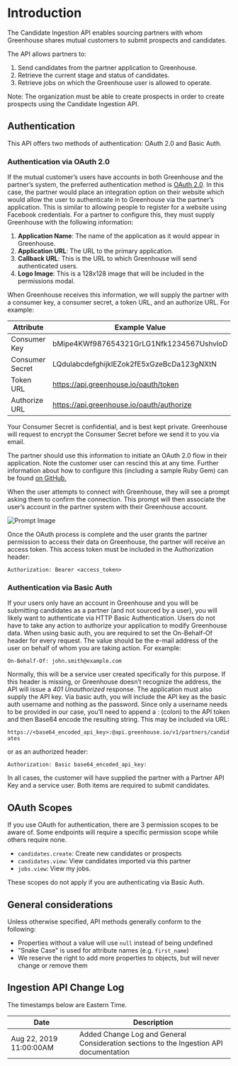 # Introduction

The Candidate Ingestion API enables sourcing partners with whom Greenhouse shares mutual customers to submit prospects and candidates.

The API allows partners to:

1. Send candidates from the partner application to Greenhouse.
2. Retrieve the current stage and status of candidates.
3. Retrieve jobs on which the Greenhouse user is allowed to operate.

Note: The organization must be able to create prospects in order to create prospects using the Candidate Ingestion API.

## Authentication

This API offers two methods of authentication: OAuth 2.0 and Basic Auth.

### Authentication via OAuth 2.0

If the mutual customer’s users have accounts in both Greenhouse and the partner’s system, the preferred authentication method is [OAuth 2.0](https://tools.ietf.org/html/rfc6749). In this case, the partner would place an integration option on their website which would allow the user to authenticate in to Greenhouse via the partner’s application. This is similar to allowing people to register for a website using Facebook credentials. For a partner to configure this, they must supply Greenhouse with the following information:

1. **Application Name**: The name of the application as it would appear in Greenhouse.
2. **Application URL**: The URL to the primary application.
3. **Callback URL**: This is the URL to which Greenhouse will send
   authenticated users.
4. **Logo Image**: This is a 128x128 image that will be included in the
   permissions modal.

When Greenhouse receives this information, we will supply the partner with a consumer key, a consumer secret, a token URL, and an authorize URL. For example:

| Attribute       | Example Value                             |
| --------------- | ----------------------------------------- |
| Consumer Key    | bMipe4KWf987654321GrLG1Nfk1234567UshvloD  |
| Consumer Secret | LQdulabcdefghijklEZok2fE5xGzeBcDa123gNXtN |
| Token URL       | https://api.greenhouse.io/oauth/token     |
| Authorize URL   | https://api.greenhouse.io/oauth/authorize |

<aside class="notice">
Your Consumer Secret is confidential, and is best kept private. Greenhouse will request to encrypt the Consumer Secret before we send it to you via email. 
</aside>

The partner should use this information to initiate an OAuth 2.0 flow in their application. Note the customer user can rescind this at any time. Further information about how to configure this (including a sample Ruby Gem) can be found [on GitHub.](https://github.com/grnhse/omniauth-greenhouse)

When the user attempts to connect with Greenhouse, they will see a prompt asking them to confirm the connection. This prompt will then associate the user’s account in the partner system with their Greenhouse account.

<img src="/images/prompt.png" alt= "Prompt Image" max-width>

Once the OAuth process is complete and the user grants the partner permission to access their data on Greenhouse, the partner will receive an access token. This access token must be included in the Authorization header:

`Authorization: Bearer <access_token>`

### Authentication via Basic Auth

If your users only have an account in Greenhouse and you will be submitting candidates as a partner (and not sourced by a user), you will likely want to authenticate via HTTP Basic Authentication. Users do not have to take any action to authorize your application to modify Greenhouse data. When using basic auth, you are required to set the On-Behalf-Of header for every request. The value should be the e-mail address of the user on behalf of whom you are taking action. For example:

`On-Behalf-Of: john.smith@example.com`

Normally, this will be a service user created specifically for this purpose. If this header is missing, or Greenhouse doesn’t recognize the address, the API will issue a _401 Unauthorized_ response. The application must also supply the API key. Via basic auth, you will include the API key as the basic auth username and nothing as the password. Since only a username needs to be provided in our case, you’ll need to append a : (colon) to the API token and then Base64 encode the resulting string. This may be included via URL:

`https://<base64_encoded_api_key>:@api.greenhouse.io/v1/partners/candidates`

or as an authorized header:

`Authorization: Basic base64_encoded_api_key:`

In all cases, the customer will have supplied the partner with a Partner API Key and a service user. Both items are required to submit candidates.

## OAuth Scopes

If you use OAuth for authentication, there are 3 permission scopes to be aware of. Some endpoints will require a specific permission scope while others require none.

- `candidates.create`: Create new candidates or prospects
- `candidates.view`: View candidates imported via this partner
- `jobs.view`: View my jobs.

<aside class="warning">
These scopes do not apply if you are authenticating via Basic Auth.
</aside>

## General considerations

Unless otherwise specified, API methods generally conform to the following:

- Properties without a value will use `null` instead of being undefined
- "Snake Case" is used for attribute names (e.g. `first_name`)
- We reserve the right to add more properties to objects, but will never change or remove them

## Ingestion API Change Log

The timestamps below are Eastern Time.

| Date                    | Description                                                                            |
| ----------------------- | -------------------------------------------------------------------------------------- |
| Aug 22, 2019 11:00:00AM | Added Change Log and General Consideration sections to the Ingestion API documentation |
